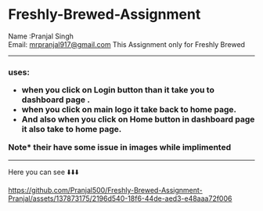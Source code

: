 # Freshly-Brewed-Assignment
Name :Pranjal Singh
<br>
Email: mrpranjal917@gmail.com
This Assignment only for Freshly Brewed
<hr>
<h3>
uses:
<ul>
<li>when you click on Login button than it take you to dashboard page .</li>

<li>when you click on main logo it take back to home page.</li>

<li>And also when you click on Home button in dashboard page it also take to home page.</li>
</ul>
Note* their have some issue in images while implimented

</h3>

<hr>
Here you can see ⬇️⬇️⬇️
<br>

https://github.com/Pranjal500/Freshly-Brewed-Assignment-Pranjal/assets/137873175/2196d540-18f6-44de-aed3-e48aaa72f006

